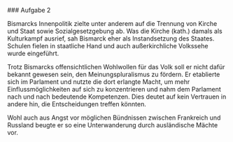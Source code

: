 \### Aufgabe 2



Bismarcks Innenpolitik zielte unter anderem auf die Trennung von Kirche und Staat sowie Sozialgesetzgebung ab. Was die Kirche (kath.) damals als Kulturkampf ausrief, sah Bismarck eher als Instandsetzung des Staates. Schulen fielen in staatliche Hand und auch außerkirchliche Volkssehe wurde eingeführt.

Trotz Bismarcks offensichtlichen Wohlwollen für das Volk soll er nicht dafür bekannt gewesen sein, den Meinungspluralismus zu fördern. Er etablierte sich im Parlament und nutzte die dort erlangte Macht, um mehr Einflussmöglichkeiten auf sich zu konzentrieren und nahm dem Parlament nach und nach bedeutende Kompetenzen. Dies deutet auf kein Vertrauen in andere hin, die Entscheidungen treffen könnten.

Wohl auch aus Angst vor möglichen Bündnissen zwischen Frankreich und Russland beugte er so eine Unterwanderung durch ausländische Mächte vor.

